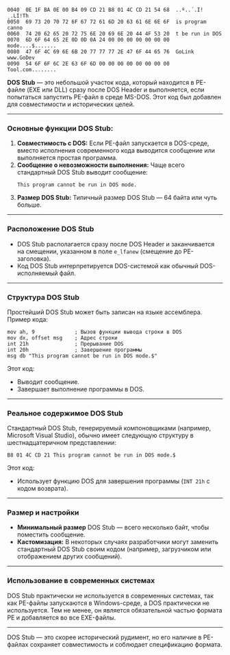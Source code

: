     0040  0E 1F BA 0E 00 B4 09 CD 21 B8 01 4C CD 21 54 68  ..º..´.Í!¸.LÍ!Th 
    0050  69 73 20 70 72 6F 67 72 61 6D 20 63 61 6E 6E 6F  is program canno 
    0060  74 20 62 65 20 72 75 6E 20 69 6E 20 44 4F 53 20  t be run in DOS  
    0070  6D 6F 64 65 2E 0D 0D 0A 24 00 00 00 00 00 00 00  mode....$....... 
    0080  47 6F 4C 69 6E 6B 20 77 77 77 2E 47 6F 44 65 76  GoLink www.GoDev 
    0090  54 6F 6F 6C 2E 63 6F 6D 00 00 00 00 00 00 00 00  Tool.com........ 


**DOS Stub** — это небольшой участок кода, который находится в PE-файле (EXE или DLL) сразу после DOS Header и выполняется, если попытаться запустить PE-файл в среде MS-DOS. Этот код был добавлен для совместимости и исторических целей.

---

### Основные функции DOS Stub:
1. **Совместимость с DOS:** Если PE-файл запускается в DOS-среде, вместо исполнения современного кода выводится сообщение или выполняется простая программа.
2. **Сообщение о невозможности выполнения:** Чаще всего стандартный DOS Stub выводит сообщение:
   ```
   This program cannot be run in DOS mode.
   ```
3. **Размер DOS Stub:** Типичный размер DOS Stub — 64 байта или чуть больше.

---

### Расположение DOS Stub
- DOS Stub располагается сразу после DOS Header и заканчивается на смещении, указанном в поле `e_lfanew` (смещение до PE-заголовка).
- Код DOS Stub интерпретируется DOS-системой как обычный DOS-исполняемый файл.

---

### Структура DOS Stub
Простейший DOS Stub может быть записан на языке ассемблера. Пример кода:

```assembly
mov ah, 9             ; Вызов функции вывода строки в DOS
mov dx, offset msg    ; Адрес строки
int 21h               ; Прерывание DOS
int 20h               ; Завершение программы
msg db "This program cannot be run in DOS mode.$"
```

Этот код:
- Выводит сообщение.
- Завершает выполнение программы в DOS.

---

### Реальное содержимое DOS Stub
Стандартный DOS Stub, генерируемый компоновщиками (например, Microsoft Visual Studio), обычно имеет следующую структуру в шестнадцатеричном представлении:

```plaintext
B8 01 4C CD 21 This program cannot be run in DOS mode.$
```

Этот код:
- Использует функцию DOS для завершения программы (`INT 21h` с кодом возврата).

---

### Размер и настройки
- **Минимальный размер** DOS Stub — всего несколько байт, чтобы поместить сообщение.
- **Кастомизация:** В некоторых случаях разработчики могут заменить стандартный DOS Stub своим кодом (например, загрузчиком или отображением других сообщений).

---

### Использование в современных системах
DOS Stub практически не используется в современных системах, так как PE-файлы запускаются в Windows-среде, а DOS практически не используется. Тем не менее, он является обязательной частью формата PE и добавляется во все EXE-файлы.

---

DOS Stub — это скорее исторический рудимент, но его наличие в PE-файлах сохраняет совместимость и соблюдает спецификацию формата.